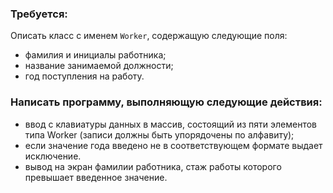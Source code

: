 ### Требуется:
Описать класс с именем `Worker`, содержащую следующие поля:
* фамилия и инициалы работника;
* название занимаемой должности;
* год поступления на работу. 
### Написать программу, выполняющую следующие действия:
* ввод с клавиатуры данных в массив, состоящий из пяти элементов типа Worker (записи должны быть упорядочены по алфавиту);
* если значение года введено не в соответствующем формате выдает исключение.
* вывод на экран фамилии работника, стаж работы которого превышает введенное значение.